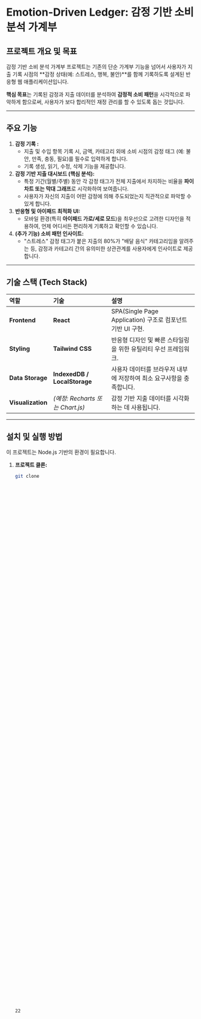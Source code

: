#  Emotion-Driven Ledger: 감정 기반 소비 분석 가계부

## 프로젝트 개요 및 목표

감정 기반 소비 분석 가계부 프로젝트는 기존의 단순 가계부 기능을 넘어서  사용자가 지출 기록 시점의 **감정 상태(예: 스트레스, 행복, 불안)**를 함께 기록하도록 설계된 반응형 웹 애플리케이션입니다.

**핵심 목표**는 기록된 감정과 지출 데이터를 분석하여 **감정적 소비 패턴**을 시각적으로 파악하게 함으로써, 사용자가 보다 합리적인 재정 관리를 할 수 있도록 돕는 것입니다.

---

##  주요 기능 

1.  **감정 기록 :**
    * 지출 및 수입 항목 기록 시, 금액, 카테고리 외에  소비 시점의 감정 태그 (예: 불안, 만족, 충동, 필요)를 필수로 입력하게 합니다.
    * 기록 생성, 읽기, 수정, 삭제 기능을 제공합니다.
2.  **감정 기반 지출 대시보드 (핵심 분석):**
    * 특정 기간(월별/주별) 동안 각 감정 태그가 전체 지출에서 차지하는 비율을 **파이 차트 또는 막대 그래프**로 시각화하여 보여줍니다.
    * 사용자가 자신의 지출이 어떤 감정에 의해 주도되었는지 직관적으로 파악할 수 있게 합니다.
3.  **반응형 및 아이패드 최적화 UI:**
    * 모바일 환경(특히 **아이패드 가로/세로 모드**)을 최우선으로 고려한 디자인을 적용하여, 언제 어디서든 편리하게 기록하고 확인할 수 있습니다.
4.  **(추가 기능) 소비 패턴 인사이트:**
    * "스트레스" 감정 태그가 붙은 지출의 80%가 "배달 음식" 카테고리임을 알려주는 등, 감정과 카테고리 간의 유의미한 상관관계를 사용자에게 인사이트로 제공합니다.

---

##  기술 스택 (Tech Stack)

| 역할 | 기술 | 설명 |
| :--- | :--- | :--- |
| **Frontend** | **React** | SPA(Single Page Application) 구조로 컴포넌트 기반 UI 구현. |
| **Styling** | **Tailwind CSS** | 반응형 디자인 및 빠른 스타일링을 위한 유틸리티 우선 프레임워크. |
| **Data Storage** | **IndexedDB / LocalStorage** | 사용자 데이터를 브라우저 내부에 저장하여 최소 요구사항을 충족합니다. |
| **Visualization** | *(예정: Recharts 또는 Chart.js)* | 감정 기반 지출 데이터를 시각화하는 데 사용됩니다. |

---

##  설치 및 실행 방법

이 프로젝트는 Node.js 기반의 환경이 필요합니다.

1.  **프로젝트 클론:**
    ```bash
    git clone





































































































    22






























































































































